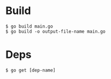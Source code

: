 # Build

```shell
$ go build main.go
$ go build -o output-file-name main.go
```

# Deps

```shell
$ go get [dep-name]
```

